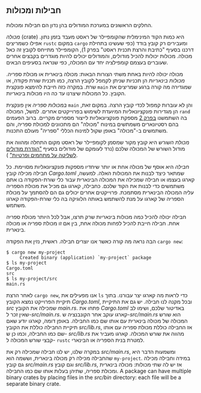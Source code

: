 ## חבילות ומכולות

החלקים הראשונים במערכת המודולים בהן נדון הם חבילות ומכולות.

*מכולה* (crate) היא כמות הקוד המינימלית שהקומפיילר של ראסט מעבד בזמן נתון. אפילו כשמריצים `rustc` במקום `cargo` ומעבירים רק קובץ בודד (כפי שעשינו בתחילת דרכנו בסעיף "כתיבת והרצת תכנית ראסט" בפרק 1), הקומפיילר מתייחס לקובץ זה כאל מכולה. מכולות יכולות להכיל מודולים, והמודולים יכולים להיות מוגדרים בקבצים אחרים שעוברים בעצמם קומפילציה יחד עם המכולה, כפי שנראה בסעיפים הבאים.

מכולה יכולה להיות באחת משתי הצורות הבאות: מכולה בינארית או מכולת ספריה. *מכולות בינאריות* הן תכניות שניתן לקמפל לקובץ הרצה, כמו תכנית שורת פקודה, או שרת. במקרה כזה חייבת להימצא פונקצית `main` שמגדירה מה קורה ברגע שמריצים את הקובץ. כל המכולות שיצרנו עד כה היו מכולות בינאריות.

*במכולות ספריה* אין פונקצית `main` והן לא עוברות קמפול לכדי קובץ הרצה. במקום זאת, הן מגדירות פונקציונאליות המיועדת לשימוש בפרוייקטים אחרים. למשל, המכולה `rand` בה השתמשנו [בפרק 2][rand]<!-- ignore --> מספקת פונקציונאליות לייצור מספרים מקריים. ברוב הפעמים בהם רסטיונארים משמתשים במינוח "מכולה" הם מתכוונים למכולת ספריה, והם משתמשים ב-"מכולה" באופן שקול למינוח הכללי "ספריה" מעולם התכנות.

*מכולת השורש* היא קובץ מקור שמסמן לקומפיילר של ראסט מקום התחלה ומהווה את מודול השורש של המכולה שלכם (נרד לעומקם של מודולים בסעיף ["הגדרת מודולים לשליטה על מתחמים ופרטיות"][modules]<!-- ignore -->
).

*חבילה* היא אוסף של מכולה אחת או יותר שיחדיו מספקות פונקציונאליות מסויימת. כל חבילה מכילה קובץ *Cargo.toml* שמתאר כיצד לבנות את המכולות האלה. למעשה, קארגו בעצמו או חבילה שמכילה את המכולה הבינארית עבור כלי שורת-הפקודה בו אתם משתמשים כדי לבנות את הקוד שלכם. כחבילה, קארגו גם מכיל את מכולת הספריה עליה המכולה הבינארית מסתמכת. פרוייקטים אחרים יכולים גם הם להסתמך על מכולת הספריה של קארגו על מנת להשתמש באותה הלוגיקה בה כלי שורת-הפקודה קארגו משתמש.

חבילה יכולה להכיל כמה מכולות בינאריות שרק תרצו, אבל לכל היותר מכולת ספריה אחת. חבילה חייבת להכיל לפחות מכולה אחת, בין אם זו מכולת ספריה או מכולה בינארית.

הבה נראה מה קורה כאשר אנו יוצרים חבילה. ראשית, נזין את הפקודה `cargo new`:

```console
$ cargo new my-project
     Created binary (application) `my-project` package
$ ls my-project
Cargo.toml
src
$ ls my-project/src
main.rs
```

לאחר הרצת `cargo new`, אנו מפעילים את `ls` כדי לראות מה קארגו יצר עבורנו. בתוך תיקיית הפרוייקט נמצא הקובץ *Cargo.toml*, ובכל מקנה לנו חבילה. יש גם את התיקיית *src* שמכילה את הקובץ *main.rs*. פתחו את *Cargo.toml* באדיטור שלכם, ושימו לב שאין זכר ל-*src/main.rs*. קארגו עוקב אחר הקונבנציה ש-*src/main.rs* הוא שורש המכולה של מכולה בינארית עם אותו שם כמו החבילה. באופן דומה, קארגו יודע שאם תיקיית החבילה כוללת את הקובץ *src/lib.rs*, אז החבילה כוללת מכולת ספריה עם אותו שם כמו החבילה, וכמו כן ש- *src/lib.rs* מהווה את שורש המכולה. קארגו מעביר את קבצי שורש המכולה ל- `rustc` למטרת בנית הספריה או הבינארי.

במקרה שלנו, יש לנו חבילה שמכילה רק את *src/main.rs*, ומשמעות הדבר היא שהחבילה מכילה רק מכולה בינארית, וששמה הוא `my-project`. במידה וחבילה מכילה גם קובץ *src/main.rs* וגם קובץ *src/lib.rs*, אז יש לה שתי מכולות: מכולה בינארית ומכולת ספריה, שתיהן בעלות אותו שם כמו החבילה. A package can have multiple binary crates by placing files in the *src/bin* directory: each file will be a separate binary crate.

[modules]: ch07-02-defining-modules-to-control-scope-and-privacy.html
[rand]: ch02-00-guessing-game-tutorial.html#generating-a-random-number
